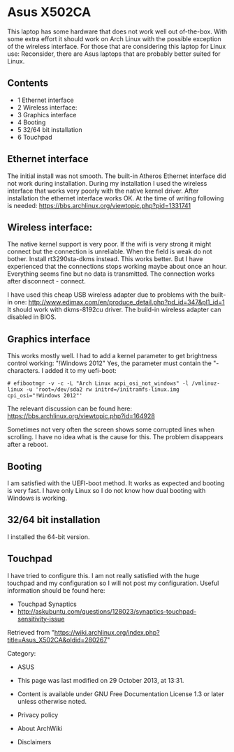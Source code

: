 Asus X502CA
===========

This laptop has some hardware that does not work well out of-the-box.
With some extra effort it should work on Arch Linux with the possible
exception of the wireless interface. For those that are considering this
laptop for Linux use: Reconsider, there are Asus laptops that are
probably better suited for Linux.

Contents
--------

-   1 Ethernet interface
-   2 Wireless interface:
-   3 Graphics interface
-   4 Booting
-   5 32/64 bit installation
-   6 Touchpad

Ethernet interface
------------------

The initial install was not smooth. The built-in Atheros Ethernet
interface did not work during installation. During my installation I
used the wireless interface that works very poorly with the native
kernel driver. After installation the ethernet interface works OK. At
the time of writing following is needed:
https://bbs.archlinux.org/viewtopic.php?pid=1331741

Wireless interface:
-------------------

The native kernel support is very poor. If the wifi is very strong it
might connect but the connection is unreliable. When the field is weak
do not bother. Install rt3290sta-dkms instead. This works better. But I
have experienced that the connections stops working maybe about once an
hour. Everything seems fine but no data is transmitted. The connection
works after disconnect - connect.

I have used this cheap USB wireless adapter due to problems with the
built-in one:
http://www.edimax.com/en/produce_detail.php?pd_id=347&pl1_id=1 It should
work with dkms-8192cu driver. The build-in wireless adapter can disabled
in BIOS.

Graphics interface
------------------

This works mostly well. I had to add a kernel parameter to get
brightness control working: "!Windows 2012" Yes, the parameter must
contain the "-characters. I added it to my uefi-boot:

    # efibootmgr -v -c -L "Arch Linux acpi_osi_not_windows" -l /vmlinuz-linux -u 'root=/dev/sda2 rw initrd=/initramfs-linux.img cpi_osi="!Windows 2012"'

The relevant discussion can be found here:
https://bbs.archlinux.org/viewtopic.php?id=164928

Sometimes not very often the screen shows some corrupted lines when
scrolling. I have no idea what is the cause for this. The problem
disappears after a reboot.

Booting
-------

I am satisfied with the UEFI-boot method. It works as expected and
booting is very fast. I have only Linux so I do not know how dual
booting with Windows is working.

32/64 bit installation
----------------------

I installed the 64-bit version.

Touchpad
--------

I have tried to configure this. I am not really satisfied with the huge
touchpad and my configuration so I will not post my configuration.
Useful information should be found here:

-   Touchpad Synaptics
-   http://askubuntu.com/questions/128023/synaptics-touchpad-sensitivity-issue

Retrieved from
"https://wiki.archlinux.org/index.php?title=Asus_X502CA&oldid=280267"

Category:

-   ASUS

-   This page was last modified on 29 October 2013, at 13:31.
-   Content is available under GNU Free Documentation License 1.3 or
    later unless otherwise noted.
-   Privacy policy
-   About ArchWiki
-   Disclaimers
